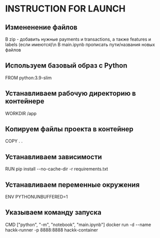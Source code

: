 # INSTRUCTION FOR LAUNCH
## Измененение файлов
В zip - добавить нужные payments и transactions, а также features и labels (если имеются)\n
В main.ipynb прописать пути/названия новых файлов
## Используем базовый образ с Python
FROM python:3.9-slim

## Устанавливаем рабочую директорию в контейнере
WORKDIR /app

## Копируем файлы проекта в контейнер
COPY . .

## Устанавливаем зависимости
RUN pip install --no-cache-dir -r requirements.txt

## Устанавливаем переменные окружения
ENV PYTHONUNBUFFERED=1

## Указываем команду запуска
CMD ["python", "-m", "notebook", "main.ipynb"]
docker run -d --name hackk-runner -p 8888:8888 hackk-container

